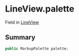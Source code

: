 # LineView.palette

Field in [LineView](/docs/api/csharp/yarn.unity.lineview.md)

## Summary



```csharp
public MarkupPalette palette;
```


